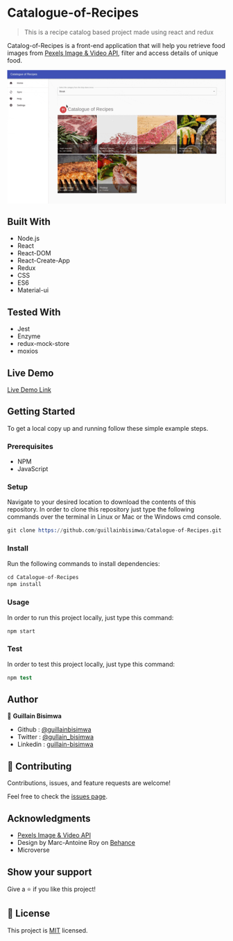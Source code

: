 # Catalogue-of-Recipes

> This is a recipe catalog based project made using react and redux

Catalog-of-Recipes is a front-end application that will help you retrieve food images from [Pexels Image & Video API](https://www.pexels.com/api/), filter and access details of unique food.

<img src="./src/assets/img/screenshot.gif" alt="Screenshot" style="margin: auto; display: block">

## Built With

- Node.js
- React
- React-DOM
- React-Create-App
- Redux
- CSS
- ES6
- Material-ui

## Tested With

- Jest
- Enzyme
- redux-mock-store
- moxios

## Live Demo

[Live Demo Link](https://catalogue-recipes.herokuapp.com/)

## Getting Started

To get a local copy up and running follow these simple example steps.

### Prerequisites

- NPM
- JavaScript

### Setup

Navigate to your desired location to download the contents of this repository.
In order to clone this repository just type the following commands over the terminal in Linux or Mac or the Windows cmd console.

```s
git clone https://github.com/guillainbisimwa/Catalogue-of-Recipes.git

```

### Install

Run the following commands to install dependencies:

```s
cd Catalogue-of-Recipes
npm install

```

### Usage

In order to run this project locally, just type this command:

```s
npm start

```

### Test

In order to test this project locally, just type this command:

```s
npm test

```

## Author

👤 **Guillain Bisimwa**

- Github : [@guillainbisimwa](https://github.com/guillainbisimwa)
- Twitter : [@gullain_bisimwa](https://twitter.com/gullain_bisimwa)
- Linkedin : [guillain-bisimwa](https://www.linkedin.com/in/guillain-bisimwa-8a8b7a7b/)

## 🤝 Contributing

Contributions, issues, and feature requests are welcome!

Feel free to check the [issues page](https://github.com/guillainbisimwa/Catalogue-of-Recipes/issues).

## Acknowledgments

- [Pexels Image & Video API](https://www.pexels.com/api/)
- Design by Marc-Antoine Roy on [Behance](https://www.behance.net/gallery/11351281/NomNom)
- Microverse

## Show your support

Give a ⭐️ if you like this project!

## 📝 License

This project is [MIT](lic.url) licensed.

